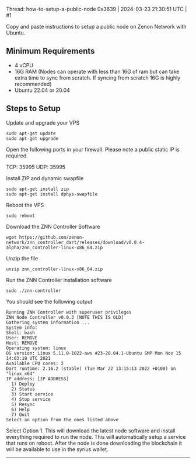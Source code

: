 Thread: how-to-setup-a-public-node
0x3639 | 2024-03-23 21:30:51 UTC | #1

Copy and paste instructions to setup a public node on Zenon Network with Ubuntu.

## Minimum Requirements
- 4 vCPU
- 16G RAM (Nodes can operate with less than 16G of ram but can take extra time to sync from scratch.  If syncing from scratch 16G is highly recommended)
- Ubuntu 22.04 or 20.04 

## Steps to Setup
Update and upgrade your VPS

```
sudo apt-get update
sudo apt-get upgrade
```

Open the following ports in your firewall. Please note a public static IP is required.

TCP: 35995
UDP: 35995

Install ZIP and dynamic swapfile

```
sudo apt-get install zip
sudo apt-get install dphys-swapfile
```

Reboot the VPS

```
sudo reboot
```

Download the ZNN Controller Software

```
wget https://github.com/zenon-network/znn_controller_dart/releases/download/v0.0.4-alpha/znn_controller-linux-x86_64.zip
```

Unzip the file

```
unzip znn_controller-linux-x86_64.zip
```

Run the ZNN Controller installation software

```
sudo ./znn-controller
```

You should see the following output

```
Running ZNN Controller with superuser privileges
ZNN Node Controller v0.0.3 [NOTE THIS IS OLD]
Gathering system information ...
System info:
Shell: bash
User: REMOVE
Host: REMOVE
Operating system: linux
OS version: Linux 5.11.0-1022-aws #23~20.04.1-Ubuntu SMP Mon Nov 15 14:03:19 UTC 2021
Available CPU cores: 2
Dart runtime: 2.16.2 (stable) (Tue Mar 22 13:15:13 2022 +0100) on "linux_x64"
IP address: [IP ADDRESS]
  1) Deploy
  2) Status
  3) Start service
  4) Stop service
  5) Resync
  6) Help
  7) Quit
Select an option from the ones listed above
```

Select Option 1. This will download the latest node software and install everything required to run the node. This will automatically setup a service that runs on reboot. After the node is done downloading the blockchain it will be available to use in the syrius wallet.

-------------------------

